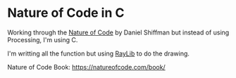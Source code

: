 # Nature of Code in C
Working through the [Nature of Code](https://natureofcode.com/) by Daniel Shiffman but instead of using Processing, I'm using C.

I'm writting all the function but using [RayLib](https://www.raylib.com/) to do the drawing.

Nature of Code Book: https://natureofcode.com/book/
